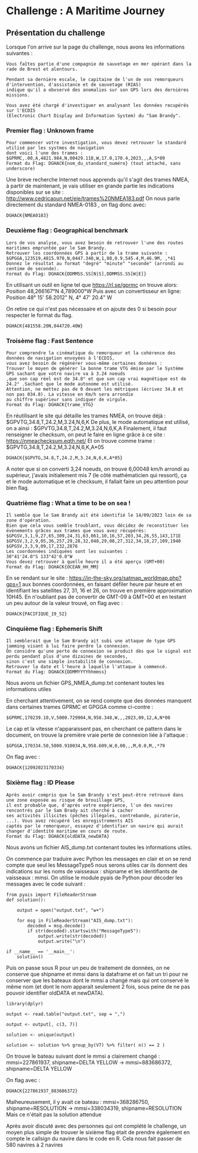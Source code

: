 # Challenge : A Maritime Journey

## Présentation du challenge

Lorsque l'on arrive sur la page du challenge, nous avons les informations suivantes :
```
Vous faîtes partie d'une compagnie de sauvetage en mer opérant dans la rade de Brest et alentours.

Pendant sa dernière escale, le capitaine de l'un de vos remorqueurs d'intervention, d'assistance et de sauvetage (RIAS)
indique qu'il a obvservé des anomalies sur son GPS lors des dernières missions.

Vous avez été chargé d'investiguer en analysant les données recupérés sur l'ECDIS
(Electronic Chart Display and Information System) du "Sam Brandy".
```

### Premier flag : Unknown frame

```
Pour commencer votre investigation, vous devez retrouver le standard utilisé par les systmes de navigation
dont voici l'une des trames :
$GPRMC,.00,A,4821.984,N,00429.118,W,17.0,170.4,2023,,,A,S*09
Format du Flag: DGHACK{nom_du_standard_numéro} (tout attaché, sans underscore)
```

Une brève recherche Internet nous apprends qu'il s'agit des trames NMEA, à partir de maintenant, je vais utiliser en grande partie les indications disponibles sur se site : http://www.cedricaoun.net/eie/trames%20NMEA183.pdf
On nous parle directement du standard NMEA-0183 , on flag donc avec:
```
DGHACK{NMEA0183}
```

### Deuxième flag : Geographical benchmark

```
Lors de vos analyse, vous avez besoin de retrouver l'une des routes maritimes empruntée par le Sam Brandy.
Retrouver les coordonnées GPS à partir de la trame suivante :
$GPGGA,123519,4815.970,N,0447.340,W,1,08,0.9,545.4,M,46.9M, ,*41
Donnez le résultat au format "degré" "minute" "seconde" (arrondi au centime de seconde).
Format du Flag: DGHACK{DDMMSS.SS[N|S],DDMMSS.SS[W|E]}
```

En utilisant un outil en ligne tel que https://rl.se/gprmc on trouve alors: Position	48,266167°N 4,789000°W
Puis avec un convertisseur en ligne: Position 48° 15' 58.2012" N, 4° 47' 20.4" W

On retire ce qui n'est pas nécessaire et on ajoute des 0 si besoin pour respecter le format du flag.
```
DGHACK{481558.20N,044720.40W}
```

### Troisème flag : Fast Sentence

```
Pour comprendre la cinématique du remorqueur et la cohérence des données de navigation envoyées à l'ECDIS,
vous avez besoin de régénérer vous-même certaines données :
Trouver le moyen de générer la bonne trame VTG émise par le Système GPS sachant que votre navire va à 3.24 noeuds
,que son cap réel est de 34.8° et que son cap vrai magnétique est de 24.2° .Sachant que le mode autonome est utilisé.
Attention, ne mettez pas de 0 devant les métriques (écrivez 34.8 et non pas 034.8). La vitesse en Km/h sera arrondie
au chiffre supérieur sans indiquer de virgule.
Format du Flag: DGHACK{trame_VTG}
```

En réutilisant le site qui détaille les trames NMEA, on trouve déjà : $GPVTG,34.8,T,24.2,M,3.24,N,6,K
De plus, le mode automatique est utilisé, on a ainsi : $GPVTG,34.8,T,24.2,M,3.24,N,6,K,A
Finalement, il faut renseigner le checksum, on peut le faire en ligne grâce à ce site : https://nmeachecksum.eqth.net/
Et on trouve comme trame : $GPVTG,34.8,T,24.2,M,3.24,N,6,K,A*05

```
DGHACK{$GPVTG,34.8,T,24.2,M,3.24,N,6,K,A*05}
```

A noter que si on converti 3,24 noeuds, on trouve 6,00048 km/h arrondi au supérieur, j'avais initialement mis 7 (le côté mathématicien qui ressort), ça et le mode automatique et le checksum, il fallait faire un peu attention pour bien flag.

### Quatrième flag : What a time to be on sea !

```
Il semble que le Sam Brandy ait été identifié le 14/09/2023 loin de sa zone d'opération.
Bien que cela vous semble troublant, vous décidez de reconstituer les évènements grâces aux trames que vous avez récupérés:
$GPGSV,3,1,9,27,65,309,24,31,63,061,10,16,57,203,34,26,55,143,171E
$GPGSV,3,2,9,05,36,257,29,28,32,048,29,08,27,312,34,18,27,109,1940
$GPGSV,3,3,9,09,17,232,2876
Les coordonnées indiquées sont les suivantes :
30°41'24.0"S 133°42'0.0"W
Vous devez retrouver à quelle heure il a été aperçu (GMT+00)
Format du Flag: DGHACK{OCEAN_HH_MM}
```

En se rendant sur le site : https://in-the-sky.org/satmap_worldmap.php?gps=1 aux bonnes coordonnées, en faisant défiler heure par heure et en identifiant les satellites 27, 31, 16 et 26, on trouve en première approximation 10H45. En n'oubliant pas de convertir de GMT-09 à GMT+00 et en testant un peu autour de la valeur trouvé, on flag avec :

```
DGHACK{PACIFIQUE_19_52}
```

### Cinquième flag : Ephemeris Shift

```
Il semblerait que le Sam Brandy ait subi une attaque de type GPS jamming visant à lui faire perdre la connexion.
On considre qu'une perte de connexion se produit dès que le signal est perdu pendant plus d'une dizaines de secondes,
sinon c'est une simple instabilité de connexion.
Retrouver la date et l'heure à laquelle l'attaque à commencé.
Format du Flag: DGHACK{DDMMYYYYhhmmss}
```

Nous avons un fichier GPS_NMEA_dump.txt contenant toutes les informations utiles

En cherchant attentivement, on se rend compte que des données manquent dans certaines trames GPRMC et GPGGA comme ci-contre :

```
$GPRMC,170239.10,V,5000.729904,N,958.348,W,,,2023,09,12,A,N*00
```

Le cap et la vitesse n'apparaissent pas, en cherchant ce pattern dans le document, on trouve la première vraie perte de connexion liée à l'attaque :

```
$GPGGA,170334.50,5000.910034,N,958.609,W,0,00,,,M,0.0,M,,*79
```

On flag avec :

```
DGHACK{12092023170334}
```

### Sixième flag : ID Please

```
Après avoir compris que le Sam Brandy s'est peut-être retrouvé dans une zone exposée au risque de brouillage GPS,
il est probable que, d'après votre expérience, l'un des navires rencontrés par le Sam Brady ait cherché à cacher
ses activités illicites (pêches illégales, contrebande, piraterie, ...). Vous avez récupéré les enregistrements AIS
captés par le remorqueur, essayez d'identifier un navire qui aurait changer d'identité maritime en cours de route.
Format du Flag: DGHACK{oldDATA_newDATA}
```

Nous avons un fichier AIS_dump.txt contenant toutes les informations utiles.

On commence par traduire avec Python les messages en clair et on se rend compte que seul les MessageType5 nous serons utiles car ils donnent des indications sur les noms de vaisseaux : shipname et les identifiants de vaisseaux : mmsi. On utilise le module pyais de Python pour décoder les messages avec le code suivant : 

```
from pyais import FileReaderStream
def solution():

    output = open("output.txt", "w+")

    for msg in FileReaderStream("AIS_dump.txt"):
        decoded = msg.decode()
        if str(decoded).startswith("MessageType5"):
            output.write(str(decoded))
            output.write("\n")

if __name__ == '__main__':
    solution()
```

Puis on passe sous R pour un peu de traitement de données, on ne conserve que shipname et mmsi dans la dataframe et on fait un tri pour ne conserver que les bateaux dont le mmsi a changé mais qui ont conservé le même nom (et dont le nom apparait seulement 2 fois, sous peine de ne pas pouvoir identifier oldDATA et newDATA). 

```
library(dplyr)

output <- read.table("output.txt", sep = ",")

output <- output[, c(3, 7)]

solution <- unique(output)

solution <- solution %>% group_by(V7) %>% filter( n() == 2 )
```
On trouve le bateau suivant dont le mmsi a clairement changé :
mmsi=227861937, shipname=DELTA YELLOW -> mmsi=883686372, shipname=DELTA YELLOW

On flag avec :

```
DGHACK{227861937_883686372}
```

Malheureusement, il y avait ce bateau : mmsi=368286750, shipname=RESOLUTION -> mmsi=338034319, shipname=RESOLUTION
Mais ce n'était pas la solution attendue

Après avoir discuté avec des personnes qui ont complété le challenge, un moyen plus simple de trouver le sixième flag était de prendre également en compte le callsign du navire dans le code en R. Cela nous fait passer de  580 navires à 2 navires
